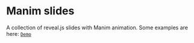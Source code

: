 Manim slides
================

A collection of reveal.js slides with Manim animation. Some examples are here:
[``Demo``](index.html)